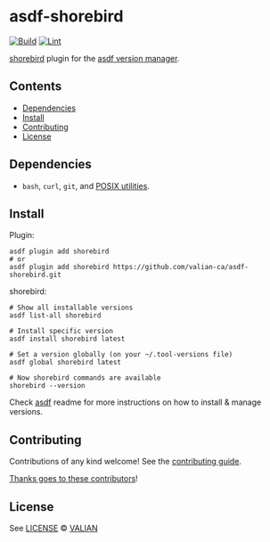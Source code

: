 # asdf-shorebird

[![Build](https://github.com/valian-ca/asdf-shorebird/actions/workflows/build.yml/badge.svg)](https://github.com/valian-ca/asdf-shorebird/actions/workflows/build.yml)
[![Lint](https://github.com/valian-ca/asdf-shorebird/actions/workflows/lint.yml/badge.svg)](https://github.com/valian-ca/asdf-shorebird/actions/workflows/lint.yml)

[shorebird](https://docs.shorebird.dev/) plugin for the [asdf version manager](https://asdf-vm.com).

## Contents

- [Dependencies](#dependencies)
- [Install](#install)
- [Contributing](#contributing)
- [License](#license)

## Dependencies

- `bash`, `curl`, `git`, and [POSIX utilities](https://pubs.opengroup.org/onlinepubs/9699919799/idx/utilities.html).

## Install

Plugin:

```shell
asdf plugin add shorebird
# or
asdf plugin add shorebird https://github.com/valian-ca/asdf-shorebird.git
```

shorebird:

```shell
# Show all installable versions
asdf list-all shorebird

# Install specific version
asdf install shorebird latest

# Set a version globally (on your ~/.tool-versions file)
asdf global shorebird latest

# Now shorebird commands are available
shorebird --version
```

Check [asdf](https://github.com/asdf-vm/asdf) readme for more instructions on how to
install & manage versions.

## Contributing

Contributions of any kind welcome! See the [contributing guide](CONTRIBUTING.md).

[Thanks goes to these contributors](https://github.com/valian-ca/asdf-shorebird/graphs/contributors)!

## License

See [LICENSE](LICENSE) © [VALIAN](https://github.com/valian-ca/)
